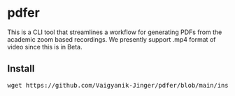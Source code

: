 # pdfer
This is a CLI tool that streamlines a workflow for generating PDFs from the academic zoom based recordings.
We presently support .mp4 format of video since this is in Beta.

## Install
<pre>
wget https://github.com/Vaigyanik-Jinger/pdfer/blob/main/install.sh && bash install.sh
</pre>
